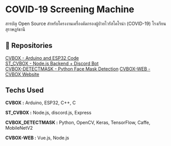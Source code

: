 # COVID-19 Screening Machine

สารบัญ Open Source สำหรับโครงงานเครื่องคัดกรองผู้ป่วยไวรัสโคโรน่า (COVID-19) โรงเรียนสุราษฎร์ธานี


## 🔗 Repositories
[CVBOX - Arduino and ESP32 Code](https://github.com/rbunpat/CVBOX)\
[ST_CVBOX - Node.js Backend + Discord Bot](https://github.com/rbunpat/ST_CVBOX)\
[CVBOX-DETECTMASK - Python Face Mask Detection](https://github.com/rbunpat/CVBOX-DETECTMASK)
[CVBOX-WEB - CVBOX Website](https://github.com/rbunpat/CVBOX-WEB)
## Techs Used

**CVBOX :** Arduino, ESP32, C++, C

**ST_CVBOX :** Node.js, discord.js, Express

**CVBOX_DETECTMASK :** Python, OpenCV, Keras, TensorFlow, Caffe, MobileNetV2

**CVBOX-WEB :** Vue.js, Node.js
